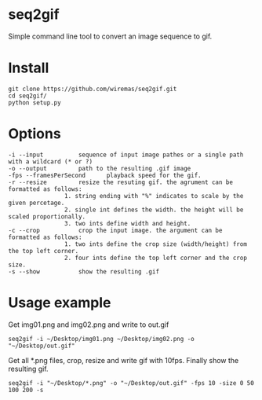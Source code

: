 # seq2gif

Simple command line tool to convert an image sequence to gif.


# Install

```
git clone https://github.com/wiremas/seq2gif.git
cd seq2gif/
python setup.py
```

# Options

```
-i --input			sequence of input image pathes or a single path with a wildcard (* or ?)
-o --output			path to the resulting .gif image
-fps --framesPerSecond		playback speed for the gif.
-r --resize			resize the resuting gif. the agrument can be formatted as follows:
				1. string ending with "%" indicates to scale by the given percetage.
				2. single int defines the width. the height will be scaled proportionally.
				3. two ints define width and height.
-c --crop			crop the input image. the argument can be formatted as follows:
				1. two ints define the crop size (width/height) from the top left corner.
				2. four ints define the top left corner and the crop size.
-s --show			show the resulting .gif
```

# Usage example

Get img01.png and img02.png and write to out.gif
```
seq2gif -i ~/Desktop/img01.png ~/Desktop/img02.png -o "~/Desktop/out.gif"
```

Get all *.png files, crop, resize and write gif with 10fps. Finally show the resulting gif.
```
seq2gif -i "~/Desktop/*.png" -o "~/Desktop/out.gif" -fps 10 -size 0 50 100 200 -s
```